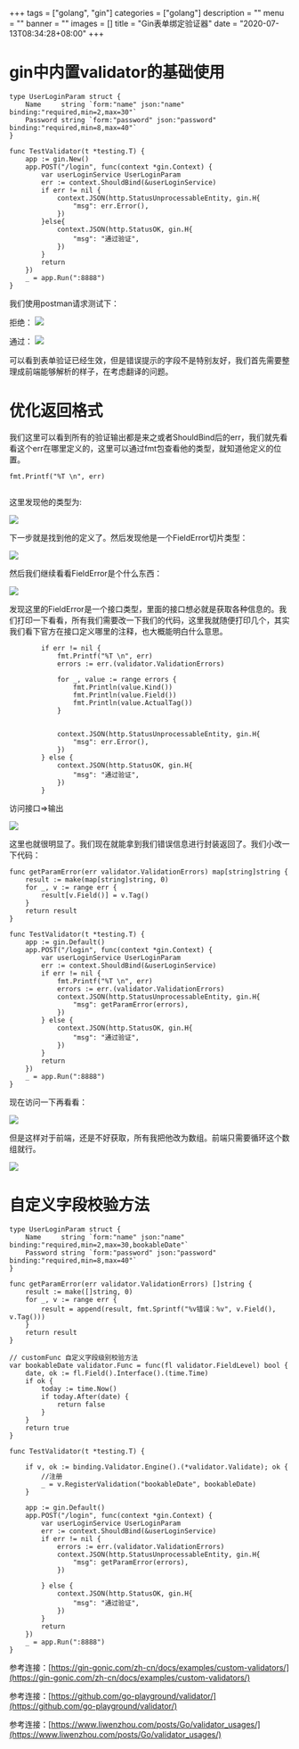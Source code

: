 +++
tags = ["golang", "gin"]
categories = ["golang"]
description = ""
menu = ""
banner = ""
images = []
title = "Gin表单绑定验证器"
date = "2020-07-13T08:34:28+08:00"
+++


# gin中内置validator的基础使用

```golang
type UserLoginParam struct {
	Name     string `form:"name" json:"name" binding:"required,min=2,max=30"`
	Password string `form:"password" json:"password" binding:"required,min=8,max=40"`
}

func TestValidator(t *testing.T) {
	app := gin.New()
	app.POST("/login", func(context *gin.Context) {
		var userLoginService UserLoginParam
		err := context.ShouldBind(&userLoginService)
		if err != nil {
			context.JSON(http.StatusUnprocessableEntity, gin.H{
				"msg": err.Error(),
			})
		}else{
			context.JSON(http.StatusOK, gin.H{
				"msg": "通过验证",
			})
		}
		return
	})
	_ = app.Run(":8888")
}

```

我们使用postman请求测试下：

拒绝：
![](https://oss.codery.cn/images/2020/07/13/20200713084519.png)

通过：
![](https://oss.codery.cn/images/2020/07/13/20200713084911.png)

可以看到表单验证已经生效，但是错误提示的字段不是特别友好，我们首先需要整理成前端能够解析的样子，在考虑翻译的问题。

# 优化返回格式

我们这里可以看到所有的验证输出都是来之或者ShouldBind后的err，我们就先看看这个err在哪里定义的，这里可以通过fmt包查看他的类型，就知道他定义的位置。

```golang
fmt.Printf("%T \n", err)
      
```

这里发现他的类型为:

![](https://oss.codery.cn/images/2020/07/13/20200713085854.png)

下一步就是找到他的定义了。然后发现他是一个FieldError切片类型：

![](https://oss.codery.cn/images/2020/07/13/20200713090619.png)

然后我们继续看看FieldError是个什么东西：

![](https://oss.codery.cn/images/2020/07/13/20200713090827.png)

发现这里的FieldError是一个接口类型，里面的接口想必就是获取各种信息的。我们打印一下看看，所有我们需要改一下我们的代码，这里我就随便打印几个，其实我们看下官方在接口定义哪里的注释，也大概能明白什么意思。

```golang
		if err != nil {
			fmt.Printf("%T \n", err)
			errors := err.(validator.ValidationErrors)

			for _, value := range errors {
				fmt.Println(value.Kind())
				fmt.Println(value.Field())
				fmt.Println(value.ActualTag())
			}


			context.JSON(http.StatusUnprocessableEntity, gin.H{
				"msg": err.Error(),
			})
		} else {
			context.JSON(http.StatusOK, gin.H{
				"msg": "通过验证",
			})
		}
```

访问接口=>输出

![](https://oss.codery.cn/images/2020/07/13/20200713091434.png)

这里也就很明显了。我们现在就能拿到我们错误信息进行封装返回了。我们小改一下代码：

```golang
func getParamError(err validator.ValidationErrors) map[string]string {
	result := make(map[string]string, 0)
	for _, v := range err {
		result[v.Field()] = v.Tag()
	}
	return result
}

func TestValidator(t *testing.T) {
	app := gin.Default()
	app.POST("/login", func(context *gin.Context) {
		var userLoginService UserLoginParam
		err := context.ShouldBind(&userLoginService)
		if err != nil {
			fmt.Printf("%T \n", err)
			errors := err.(validator.ValidationErrors)
			context.JSON(http.StatusUnprocessableEntity, gin.H{
				"msg": getParamError(errors),
			})
		} else {
			context.JSON(http.StatusOK, gin.H{
				"msg": "通过验证",
			})
		}
		return
	})
	_ = app.Run(":8888")
}

```

现在访问一下再看看：

![](https://oss.codery.cn/images/2020/07/13/20200713092201.png)

但是这样对于前端，还是不好获取，所有我把他改为数组。前端只需要循环这个数组就行。

![](https://oss.codery.cn/images/2020/07/13/20200713101702.png)



# 自定义字段校验方法

```golang
type UserLoginParam struct {
	Name     string `form:"name" json:"name" binding:"required,min=2,max=30,bookableDate"`
	Password string `form:"password" json:"password" binding:"required,min=8,max=40"`
}

func getParamError(err validator.ValidationErrors) []string {
	result := make([]string, 0)
	for _, v := range err {
		result = append(result, fmt.Sprintf("%v错误：%v", v.Field(), v.Tag()))
	}
	return result
}

// customFunc 自定义字段级别校验方法
var bookableDate validator.Func = func(fl validator.FieldLevel) bool {
	date, ok := fl.Field().Interface().(time.Time)
	if ok {
		today := time.Now()
		if today.After(date) {
			return false
		}
	}
	return true
}

func TestValidator(t *testing.T) {

	if v, ok := binding.Validator.Engine().(*validator.Validate); ok {
		//注册
		_ = v.RegisterValidation("bookableDate", bookableDate)
	}

	app := gin.Default()
	app.POST("/login", func(context *gin.Context) {
		var userLoginService UserLoginParam
		err := context.ShouldBind(&userLoginService)
		if err != nil {
			errors := err.(validator.ValidationErrors)
			context.JSON(http.StatusUnprocessableEntity, gin.H{
				"msg": getParamError(errors),
			})

		} else {
			context.JSON(http.StatusOK, gin.H{
				"msg": "通过验证",
			})
		}
		return
	})
	_ = app.Run(":8888")
}

```
参考连接：[https://gin-gonic.com/zh-cn/docs/examples/custom-validators/](https://gin-gonic.com/zh-cn/docs/examples/custom-validators/)

参考连接：[https://github.com/go-playground/validator/](https://github.com/go-playground/validator/)

参考连接：[https://www.liwenzhou.com/posts/Go/validator_usages/](https://www.liwenzhou.com/posts/Go/validator_usages/)
